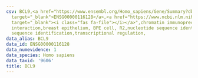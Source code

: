 ```yaml
---
csv: BCL9,<a href="https://www.ensembl.org/Homo_sapiens/Gene/Summary?db=core;g=ENSG00000116128"
  target="_blank">ENSG00000116128</a>,<a href="https://www.ncbi.nlm.nih.gov/pubmed/22863008"
  target="_blank"><i class="fas fa-file"></i></a>",chromatin immunoprecipitation assay,direct
  interaction,breast epithelium, BPE cell, R2,nucleotide sequence identification,nucleotide
  sequence identification,transcriptional regulation,
data_alias: BCL9
data_id: ENSG00000116128
data_numevidence: 1
data_species: Homo sapiens
data_taxid: '9606'
title: BCL9
---
```

